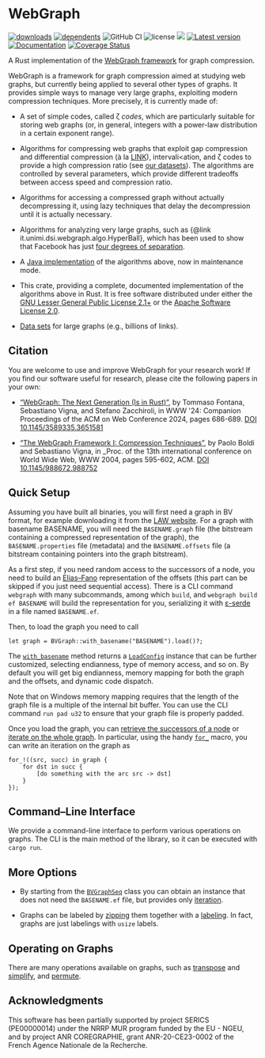 # WebGraph

[![downloads](https://img.shields.io/crates/d/webgraph)](https://crates.io/crates/webgraph)
[![dependents](https://img.shields.io/librariesio/dependents/cargo/webgraph)](https://crates.io/crates/webgraph/reverse_dependencies)
![GitHub CI](https://github.com/vigna/webgraph-rs/actions/workflows/rust.yml/badge.svg)
![license](https://img.shields.io/crates/l/webgraph)
[![](https://tokei.rs/b1/github/vigna/webgraph-rs)](https://github.com/vigna/webgraph-rs)
[![Latest version](https://img.shields.io/crates/v/webgraph.svg)](https://crates.io/crates/webgraph)
[![Documentation](https://docs.rs/webgraph/badge.svg)](https://docs.rs/webgraph)
[![Coverage Status](https://coveralls.io/repos/github/vigna/webgraph-rs/badge.svg?branch=main)](https://coveralls.io/github/vigna/webgraph-rs?branch=main)

A Rust implementation of the [WebGraph framework] for graph compression.

WebGraph is a framework for graph compression aimed at studying web graphs, but
currently being applied to several other types of graphs. It
provides simple ways to manage very large graphs, exploiting modern compression
techniques. More precisely, it is currently made of:

- A set of simple codes, called ζ _codes_, which are particularly suitable for
  storing web graphs (or, in general, integers with a power-law distribution in a
  certain exponent range).

- Algorithms for compressing web graphs that exploit gap compression and
  differential compression (à la
  [LINK](http://www.hpl.hp.com/techreports/Compaq-DEC/SRC-RR-175.html)),
  intervali<ation, and ζ codes to provide a high compression ratio (see [our
  datasets](http://law.di.unimi.it/datasets.php)). The algorithms are controlled
  by several parameters, which provide different tradeoffs between access speed
  and compression ratio.

- Algorithms for accessing a compressed graph without actually decompressing
  it, using lazy techniques that delay the decompression until it is actually
  necessary.

- Algorithms for analyzing very large graphs, such as {@link
  it.unimi.dsi.webgraph.algo.HyperBall}, which has been used to show that
  Facebook has just [four degrees of
  separation](http://vigna.di.unimi.it/papers.php#BBRFDS).

- A [Java implementation](http://webgraph.di.unimi.it/) of the algorithms above,
  now in maintenance mode.

- This crate, providing a complete, documented implementation of the algorithms
  above in Rust. It is free software distributed under either the  [GNU Lesser
  General Public License
  2.1+](https://www.gnu.org/licenses/old-licenses/lgpl-2.1.html) or the [Apache
  Software License 2.0](https://www.apache.org/licenses/LICENSE-2.0).

- [Data sets](http://law.di.unimi.it/datasets.php) for large graphs (e.g.,
  billions of links).

## Citation

You are welcome to use and improve WebGraph for your research work! If you find
our software useful for research, please cite the following papers in your own:

- [“WebGraph: The Next Generation (Is in
  Rust)”](http://vigna.di.unimi.it/papers.php#FVZWNG), by Tommaso Fontana,
  Sebastiano Vigna, and Stefano Zacchiroli, in WWW '24: Companion Proceedings
  of the ACM on Web Conference 2024, pages 686-689.  [DOI
  10.1145/3589335.3651581](https://dl.acm.org/doi/10.1145/3589335.3651581)

- [“The WebGraph Framework I: Compression
  Techniques”](http://vigna.di.unimi.it/papers.php#BoVWFI), by Paolo Boldi and
  Sebastiano Vigna, in _Proc. of the 13th international conference on World
  Wide Web, WWW 2004, pages 595-602, ACM. [DOI
  10.1145/988672.988752](https://dl.acm.org/doi/10.1145/988672.988752)
  
## Quick Setup

Assuming you have built all binaries, you will first need a graph in BV format,
for example downloading it from the [LAW website]. For a graph with basename
BASENAME, you will need the `BASENAME.graph` file (the bitstream containing a
compressed representation of the graph), the `BASENAME.properties` file
(metadata) and the `BASENAME.offsets` file (a bitstream containing pointers into
the graph bitstream).

As a first step, if you need random access to the successors of a node, you need
to build an [Elias–Fano] representation of the offsets (this part can be skipped
if you just need sequential access). There is a CLI command `webgraph` with many
subcommands, among which `build`, and `webgraph build ef BASENAME` will build
the representation for you, serializing it with [ε-serde] in a file
named `BASENAME.ef`.

Then, to load the graph you need to call

```ignore
let graph = BVGraph::with_basename("BASENAME").load()?;
```

The [`with_basename`] method returns a [`LoadConfig`] instance that can be
further customized, selecting endianness, type of memory access, and so on. By
default you will get big endianness, memory mapping for both the graph and the
offsets, and dynamic code dispatch.

Note that on Windows memory mapping requires that the length of the graph file
is a multiple of the internal bit buffer. You can use the CLI command `run pad
u32` to ensure that your graph file is properly padded.

Once you load the graph, you can [retrieve the successors of a node] or
[iterate on the whole graph]. In particular, using the handy [`for_`] macro,
you can write an iteration on the graph as

```ignore
for_!((src, succ) in graph {
    for dst in succ {
        [do something with the arc src -> dst]
    }
});
```

## Command–Line Interface

We provide a command-line interface to perform various operations on graphs. The
CLI is the main method of the library, so it can be executed with `cargo run`.

## More Options

- By starting from the [`BVGraphSeq`] class you can obtain an instance that does
  not need the `BASENAME.ef` file, but provides only [iteration].

- Graphs can be labeled by [zipping] them together with a [labeling]. In fact,
  graphs are just labelings with `usize` labels.

## Operating on Graphs

There are many operations available on graphs, such as [transpose] and
[simplify], and [permute].

## Acknowledgments

This software has been partially supported by project SERICS (PE00000014) under
the NRRP MUR program funded by the EU - NGEU, and by project ANR COREGRAPHIE,
grant ANR-20-CE23-0002 of the French Agence Nationale de la Recherche.

[transpose]: <https://docs.rs/webgraph/latest/webgraph/transform/transpose/index.html>
[simplify]: <https://docs.rs/webgraph/latest/webgraph/transform/simplify/index.html>
[permute]: <https://docs.rs/webgraph/latest/webgraph/transform/perm/index.html>
[`with_basename`]: <https://docs.rs/webgraph/latest/webgraph/struct.BVGraph.html#method.with_basename>
[`BVGraphSeq`]: <https://docs.rs/webgraph/latest/webgraph/struct.BVGraphSeq.html>
[`LoadConfig`]: <https://docs.rs/webgraph/latest/webgraph/struct.LoadConfig.html>
[iterate on the whole graph]: <https://docs.rs/webgraph/latest/webgraph/trait/SequentialLabeling.html#method.iter>
[zipping]: <https://docs.rs/webgraph/latest/webgraph/struct/Zip.html>
[labeling]: <https://docs.rs/webgraph/latest/webgraph/trait/SequentialLabeling.html>
[iteration]: <https://docs.rs/webgraph/latest/webgraph/trait/SequentialLabeling.html#method.iter>
[retrieve the successors of a node]: <https://docs.rs/webgraph/latest/webgraph/trait/RandomAccessGraph.html#method.successors>
[LAW website]: <http://law.di.unimi.it/>
[Elias–Fano]: <sux::dict::EliasFano>
[WebGraph framework]: <https://webgraph.di.unimi.it/>
[ε-serde]: <nttps://crates.io/crates/epserde/>
[`for_`]: <https://docs.rs/lender/latest/lender/macro.for_.html>
